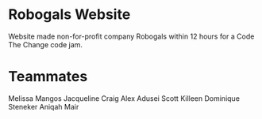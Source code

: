 # Robogals Website
Website made non-for-profit company Robogals within 12 hours for a Code The Change code jam.

# Teammates
Melissa Mangos
Jacqueline Craig
Alex Adusei
Scott Killeen
Dominique Steneker
Aniqah Mair
